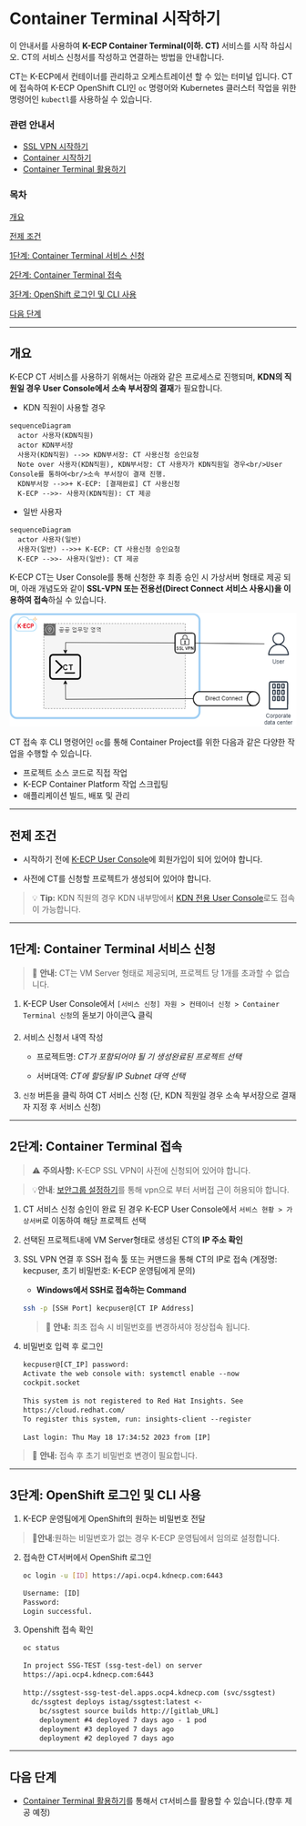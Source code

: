 [문서 최종 수정일자 : 2023-07-27]: # 

[문서 최종 수정자 : 신승규]: # 

# Container Terminal 시작하기

이 안내서를 사용하여 **K-ECP Container Terminal(이하. CT)** 서비스를 시작 하십시오. CT의 서비스 신청서를 작성하고 연결하는 방법을 안내합니다. 

CT는 K-ECP에서 컨테이너를 관리하고 오케스트레이션 할 수 있는 터미널 입니다. CT에 접속하여 K-ECP OpenShift CLI인 `oc` 명령어와 Kubernetes 클러스터 작업을 위한 명령어인 `kubectl`를 사용하실 수 있습니다.

### 관련 안내서

* [SSL VPN 시작하기](./SSLVPN_started.md)
* [Container 시작하기](./Container_started.md)
* [Container Terminal 활용하기](./ContainerTerminal_use.md)

### 목차

[개요](#abstract)

[전제 조건](#precondition)

[1단계: Container Terminal 서비스 신청](#step1)

[2단계: Container Terminal 접속](#step2)

[3단계: OpenShift 로그인 및 CLI 사용](#step3)

[다음 단계](#nextstep)

---

<span id="abstract"/>

## 개요

K-ECP CT 서비스를 사용하기 위해서는 아래와 같은 프로세스로 진행되며, **KDN의 직원일 경우 User Console에서 소속 부서장의 결재**가 필요합니다.

* KDN 직원이 사용할 경우

```mermaid
sequenceDiagram
  actor 사용자(KDN직원)
  actor KDN부서장
  사용자(KDN직원) -->> KDN부서장: CT 사용신청 승인요청
  Note over 사용자(KDN직원), KDN부서장: CT 사용자가 KDN직원일 경우<br/>User Console를 통하여<br/>소속 부서장이 결재 진행.
  KDN부서장 -->>+ K-ECP: [결재완료] CT 사용신청
  K-ECP -->>- 사용자(KDN직원): CT 제공
```

* 일반 사용자

```mermaid
sequenceDiagram
  actor 사용자(일반)
  사용자(일반) -->>+ K-ECP: CT 사용신청 승인요청
  K-ECP -->>- 사용자(일반): CT 제공
```

K-ECP CT는 User Console를 통해 신청한 후 최종 승인 시 가상서버 형태로 제공 되며, 아래 개념도와 같이 **SSL-VPN 또는 전용선(Direct Connect 서비스 사용시)을 이용하여 접속**하실 수 있습니다.

  ![개념도](./../resource/concept_ct.png "서비스 개념도")

CT 접속 후 CLI 명령어인 `oc`를 통해 Container Project를 위한 다음과 같은 다양한 작업을 수행할 수 있습니다.

* 프로젝트 소스 코드로 직접 작업
* K-ECP Container Platform 작업 스크립팅
* 애플리케이션 빌드, 배포 및 관리

---

<span id="precondition"/>

## 전제 조건

* 시작하기 전에 [K-ECP User Console](https://kecp.kdn.com/mbr/ "인터넷에서 접속 시")에 회원가입이 되어 있어야 합니다. 

* 사전에 CT를 신청할 프로젝트가 생성되어 있어야 합니다. 

> :bulb: **Tip:** KDN 직원의 경우  KDN 내부망에서 [KDN 전용 User Console](http://kdnecp.kdn.com:8585/mbr/ "KDN 내부망에서 접속 시")로도 접속이 가능합니다.

---

<span id="step1"/>

## 1단계: Container Terminal 서비스 신청

> :bell: **안내:** CT는 VM Server 형태로 제공되며, 프로젝트 당 1개를 초과할 수 없습니다.   

1. K-ECP User Console에서 `[서비스 신청] 자원 > 컨테이너 신청 > Container Terminal 신청`의 돋보기 아이콘:mag: 클릭

2. 서비스 신청서 내역 작성 
   
   * 프로젝트명: *CT가 포함되어야 될 기 생성완료된 프로젝트 선택*
   
   * 서버대역: *CT에 할당될 IP Subnet 대역 선택* 

3. `신청` 버튼을 클릭 하여 CT 서비스 신청 (단, KDN 직원일 경우 소속 부서장으로 결재자 지정 후 서비스 신청)

---

<span id="step2"/>

## 2단계: Container Terminal 접속

> :warning: **주의사항:** K-ECP SSL VPN이 사전에 신청되어 있어야 합니다.
 
> :bulb:**안내**: [보안그룹 설정하기](./SecurityGroup_started.md)를 통해 vpn으로 부터 서버접 근이 허용되야 합니다.

1. CT 서비스 신청 승인이 완료 된 경우 K-ECP User Console에서 `서비스 현황 > 가상서버`로 이동하여 해당 프로젝트 선택

2. 선택된 프로젝트내에 VM Server형태로 생성된 CT의 **IP 주소 확인**

3. SSL VPN 연결 후 SSH 접속 툴 또는 커맨드을 통해 CT의 IP로 접속 (계정명: kecpuser, 초기 비밀번호: K-ECP 운영팀에게 문의)
   
   * **Windows에서 SSH로 접속하는 Command**
   
   ```bash
   ssh -p [SSH Port] kecpuser@[CT IP Address]
   ```
   
   > :bell: **안내:** 최초 접속 시 비밀번호를 변경하셔야 정상접속 됩니다.

4. 비밀번호 입력 후 로그인
   
   ```
   kecpuser@[CT_IP] password:
   Activate the web console with: systemctl enable --now cockpit.socket
   
   This system is not registered to Red Hat Insights. See https://cloud.redhat.com/
   To register this system, run: insights-client --register
   
   Last login: Thu May 18 17:34:52 2023 from [IP]
   ```

> :bell: **안내:** 접속 후 초기 비밀번호 변경이 필요합니다.

---

<span id="step3"/>

## 3단계: OpenShift 로그인 및 CLI 사용

1. K-ECP 운영팀에게 OpenShift의 원하는 비밀번호 전달

> :bell:**안내**:원하는 비밀번호가 없는 경우 K-ECP 운영팀에서 임의로 설정합니다.

2. 접속한 CT서버에서 OpenShift 로그인

   ```bash
   oc login -u [ID] https://api.ocp4.kdnecp.com:6443
   ```

   ```
   Username: [ID]
   Password:
   Login successful.
   ```

3. Openshift 접속 확인

   ```bash
   oc status  
   ```

   ```
   In project SSG-TEST (ssg-test-del) on server https://api.ocp4.kdnecp.com:6443

   http://ssgtest-ssg-test-del.apps.ocp4.kdnecp.com (svc/ssgtest)
     dc/ssgtest deploys istag/ssgtest:latest <-
       bc/ssgtest source builds http://[gitlab_URL]
       deployment #4 deployed 7 days ago - 1 pod
       deployment #3 deployed 7 days ago
       deployment #2 deployed 7 days ago
   ```

---

<span id ="next step"/>

</span>

## 다음 단계

* [Container Terminal 활용하기](./ContainerTerminal_use.md)를 통해서 `CT`서비스를 활용할 수 있습니다.(향후 제공 예정)
